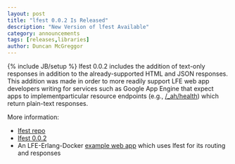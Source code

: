 ```yaml
---
layout: post
title: "lfest 0.0.2 Is Released"
description: "New Version of lfest Available"
category: announcements
tags: [releases,libraries]
author: Duncan McGreggor
---
```

{% include JB/setup %}
lfest 0.0.2 includes the addition of text-only responses in addition to the
already-supported HTML and JSON responses. This addition was made in order to
more readily support LFE web app developers writing for services such as Google
App Engine that expect apps to implementparticular resource endpoints
(e.g.,
[/_ah/health](https://cloud.google.com/appengine/docs/python/managed-vms/#health_checking))
which return plain-text responses.

More information:

 * [lfest repo](https://github.com/lfex/lfest)
 * [lfest 0.0.2](https://github.com/lfex/lfest/releases/tag/0.0.2)
 * An LFE-Erlang-Docker
   [example web app](https://github.com/oubiwann/docker-lfe-yaws-sample-app)
   which uses lfest for its routing and responses
